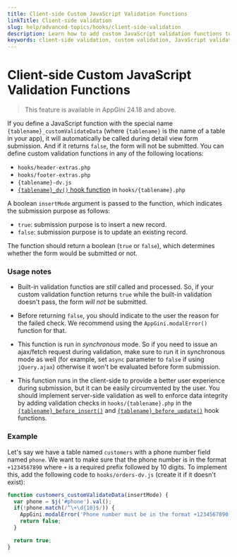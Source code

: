 ```yaml
---
title: Client-side Custom JavaScript Validation Functions
linkTitle: Client-side validation
slug: help/advanced-topics/hooks/client-side-validation
description: Learn how to add custom JavaScript validation functions to your AppGini app to validate data on the client side before submission.
keywords: client-side validation, custom validation, JavaScript validation, AppGini validation, customValidateData
---
```


# Client-side Custom JavaScript Validation Functions

> This feature is available in AppGini 24.18 and above.

If you define a JavaScript function with the special name `{tablename}_customValidateData`
(where `{tablename}` is the name of a table in your app), it will automatically be called during detail view form submission.
And if it returns `false`, the form will not be submitted. You can define custom validation functions in any of 
the following locations:

* `hooks/header-extras.php`
* `hooks/footer-extras.php`
* `{tablename}-dv.js`
* [`{tablename}_dv()` hook function](table-specific-hooks.md#tablename_dv) in `hooks/{tablename}.php`

A boolean `insertMode` argument is passed to the function, which indicates the submission purpose as follows:

* `true`: submission purpose is to insert a new record.
* `false`: submission purpose is to update an existing record.

The function should return a boolean (`true` or `false`), which determines whether the form would be submitted or not.

### Usage notes

* Built-in validation functios are *still* called and processed. So, if your custom validation function returns `true` while the
built-in validation doesn't pass, the form *will not* be submitted.

* Before returning `false`, you should indicate to the user the reason for the failed check. We recommend using
the `AppGini.modalError()` function for that.

* This function is run in *synchronous* mode. So if you need to issue an ajax/fetch request during validation, make sure
to run it in synchronous mode as well (for example, set `async` parameter to `false` if using `jQuery.ajax`) otherwise
it won't be evaluated before form submission.

* This function runs in the client-side to provide a better user experience during submission, but it can be easily
circumvented by the user. You should implement server-side validation as well to enforce data integrity by adding
validation checks in `hooks/{tablename}.php` in the [`{tablename}_before_insert()`](table-specific-hooks.md#tablename_before_insert)
and [`{tablename}_before_update()`](table-specific-hooks.md#tablename_before_update) hook functions.

### Example

Let's say we have a table named `customers` with a phone number field named `phone`. We want to make sure that the phone number
is in the format `+1234567890` where `+` is a required prefix followed by 10 digits. To implement this, add the following code 
to `hooks/orders-dv.js` (create it if it doesn't exist):

```javascript
function customers_customValidateData(insertMode) {
  var phone = $j('#phone').val();
  if(!phone.match(/^\+\d{10}$/)) {
	AppGini.modalError('Phone number must be in the format +1234567890');
	return false;
  }

  return true;
}
```

